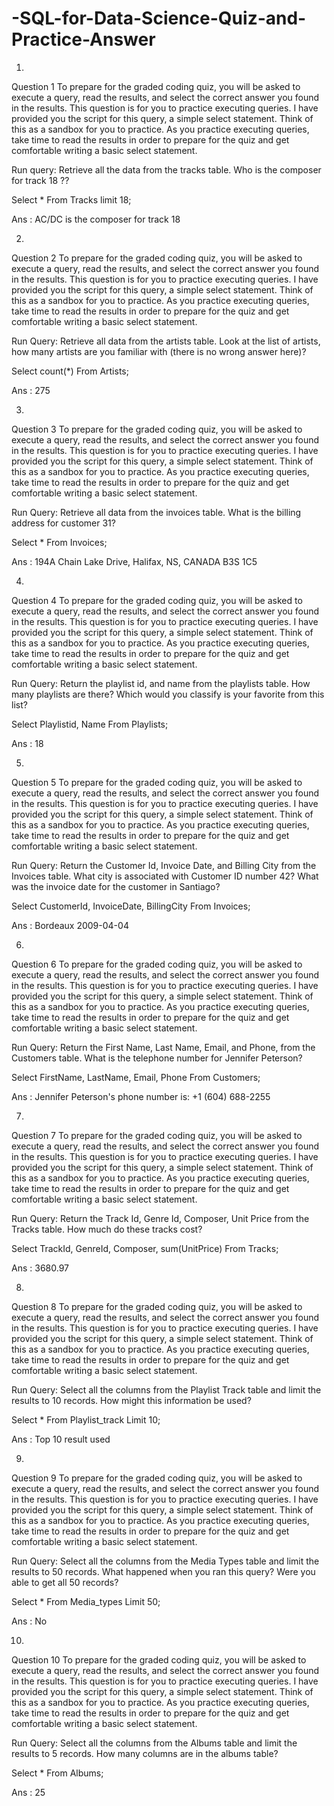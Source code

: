 # -SQL-for-Data-Science-Quiz-and-Practice-Answer


1.
Question 1
To prepare for the graded coding quiz, you will be asked to execute a query, read the results, and select the correct answer you found in the results. This question is for you to practice executing queries. I have provided you the script for this query, a simple select statement. Think of this as a sandbox for you to practice. As you practice executing queries, take time to read the results in order to prepare for the quiz and get comfortable writing a basic select statement. 

Run query: Retrieve all the data from the tracks table. Who is the composer for track 18 ??

Select *
From Tracks limit 18;

Ans : AC/DC is the composer for track 18

2.
Question 2
To prepare for the graded coding quiz, you will be asked to execute a query, read the results, and select the correct answer you found in the results. This question is for you to practice executing queries. I have provided you the script for this query, a simple select statement. Think of this as a sandbox for you to practice. As you practice executing queries, take time to read the results in order to prepare for the quiz and get comfortable writing a basic select statement.

Run Query: Retrieve all data from the artists table. Look at the list of artists, how many artists are you familiar with (there is no wrong answer here)?

Select count(*)
From Artists;

Ans :  275

3.
Question 3
To prepare for the graded coding quiz, you will be asked to execute a query, read the results, and select the correct answer you found in the results. This question is for you to practice executing queries. I have provided you the script for this query, a simple select statement. Think of this as a sandbox for you to practice. As you practice executing queries, take time to read the results in order to prepare for the quiz and get comfortable writing a basic select statement.

Run Query: Retrieve all data from the invoices table. What is the billing address for customer 31?

Select *
From Invoices;


Ans : 194A Chain Lake Drive, Halifax, NS, CANADA B3S 1C5

4.
Question 4
To prepare for the graded coding quiz, you will be asked to execute a query, read the results, and select the correct answer you found in the results. This question is for you to practice executing queries. I have provided you the script for this query, a simple select statement. Think of this as a sandbox for you to practice. As you practice executing queries, take time to read the results in order to prepare for the quiz and get comfortable writing a basic select statement.

Run Query: Return the playlist id, and name from the playlists table. How many playlists are there? Which would you classify is your favorite from this list?

Select Playlistid,
Name
From Playlists;

Ans : 18


5.
Question 5
To prepare for the graded coding quiz, you will be asked to execute a query, read the results, and select the correct answer you found in the results. This question is for you to practice executing queries. I have provided you the script for this query, a simple select statement. Think of this as a sandbox for you to practice. As you practice executing queries, take time to read the results in order to prepare for the quiz and get comfortable writing a basic select statement.

Run Query: Return the Customer Id, Invoice Date, and Billing City from the Invoices table. What city is associated with Customer ID number 42? What was the invoice date for the customer in Santiago?

Select CustomerId,
InvoiceDate, 
BillingCity 
From Invoices;

Ans : Bordeaux 2009-04-04 

6.
Question 6
To prepare for the graded coding quiz, you will be asked to execute a query, read the results, and select the correct answer you found in the results. This question is for you to practice executing queries. I have provided you the script for this query, a simple select statement. Think of this as a sandbox for you to practice. As you practice executing queries, take time to read the results in order to prepare for the quiz and get comfortable writing a basic select statement.

Run Query: Return the First Name, Last Name, Email, and Phone, from the Customers table. What is the telephone number for Jennifer Peterson?

Select FirstName, 
LastName, 
Email, 
Phone
From Customers;

Ans : Jennifer Peterson's phone number is: +1 (604) 688-2255


7.
Question 7
To prepare for the graded coding quiz, you will be asked to execute a query, read the results, and select the correct answer you found in the results. This question is for you to practice executing queries. I have provided you the script for this query, a simple select statement. Think of this as a sandbox for you to practice. As you practice executing queries, take time to read the results in order to prepare for the quiz and get comfortable writing a basic select statement.

Run Query: Return the Track Id, Genre Id, Composer, Unit Price from the Tracks table. How much do these tracks cost?

Select TrackId, 
GenreId, 
Composer, 
sum(UnitPrice) 
From Tracks;

Ans : 3680.97

8.
Question 8
To prepare for the graded coding quiz, you will be asked to execute a query, read the results, and select the correct answer you found in the results. This question is for you to practice executing queries. I have provided you the script for this query, a simple select statement. Think of this as a sandbox for you to practice. As you practice executing queries, take time to read the results in order to prepare for the quiz and get comfortable writing a basic select statement.

Run Query: Select all the columns from the Playlist Track table and limit the results to 10 records. How might this information be used?

Select *
From Playlist_track 
Limit 10;

Ans : Top 10 result used

9.
Question 9
To prepare for the graded coding quiz, you will be asked to execute a query, read the results, and select the correct answer you found in the results. This question is for you to practice executing queries. I have provided you the script for this query, a simple select statement. Think of this as a sandbox for you to practice. As you practice executing queries, take time to read the results in order to prepare for the quiz and get comfortable writing a basic select statement.

Run Query: Select all the columns from the Media Types table and limit the results to 50 records. What happened when you ran this query? Were you able to get all 50 records?

Select *
From Media_types
Limit 50;

Ans : No

10.
Question 10
To prepare for the graded coding quiz, you will be asked to execute a query, read the results, and select the correct answer you found in the results. This question is for you to practice executing queries. I have provided you the script for this query, a simple select statement. Think of this as a sandbox for you to practice. As you practice executing queries, take time to read the results in order to prepare for the quiz and get comfortable writing a basic select statement.

Run Query: Select all the columns from the Albums table and limit the results to 5 records. How many columns are in the albums table? 

Select *
From Albums;

Ans : 25





